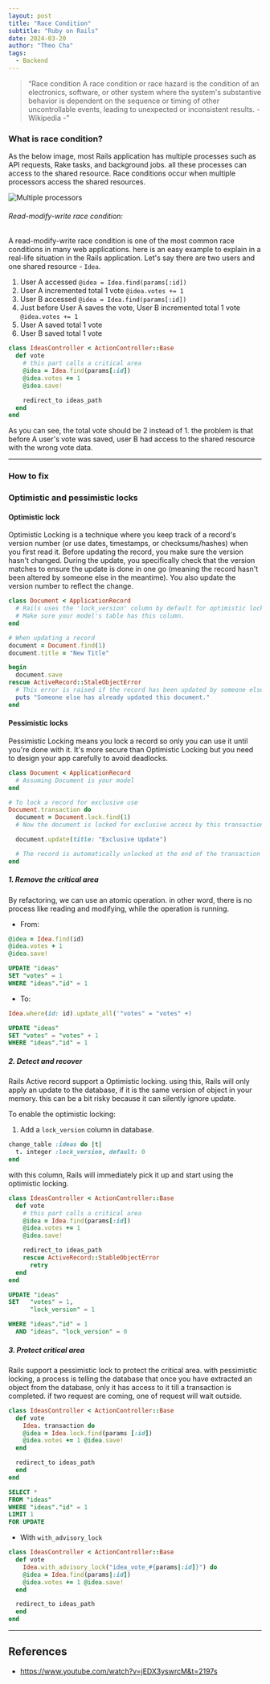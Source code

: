 ```yaml
---
layout: post
title: "Race Condition"
subtitle: "Ruby on Rails"
date: 2024-03-20
author: "Theo Cha"
tags:
  - Backend
---
```


> “Race condition
> A race condition or race hazard is the condition of an electronics, software, or other system where the system's substantive behavior is dependent on the sequence or timing of other uncontrollable events, leading to unexpected or inconsistent results. - Wikipedia -”

### What is race condition?

As the below image, most Rails application has multiple processes such as API requests, Rake tasks, and background jobs. all these processes can access to the shared resource. Race conditions occur when multiple processors access the shared resources.

![Multiple processors](/img/post/processors.png "Multiple processors")

###### Read-modify-write race condition:

A read-modify-write race condition is one of the most common race conditions in many web applications. here is an easy example to explain in a real-life situation in the Rails application. Let's say there are two users and one shared resource - `Idea`.

1. User A accessed `@idea = Idea.find(params[:id])`
2. User A incremented total 1 vote `@idea.votes += 1`
3. User B accessed `@idea = Idea.find(params[:id])`
4. Just before User A saves the vote, User B incremented total 1 vote `@idea.votes += 1`
5. User A saved total 1 vote
6. User B saved total 1 vote

```ruby
class IdeasController < ActionController::Base
  def vote
    # this part calls a critical area
    @idea = Idea.find(params[:id])
    @idea.votes += 1
    @idea.save!

    redirect_to ideas_path
  end
end
```

As you can see, the total vote should be 2 instead of 1. the problem is that before A user's vote was saved, user B had access to the shared resource with the wrong vote data.

---

### How to fix

### Optimistic and pessimistic locks

#### Optimistic lock

Optimistic Locking is a technique where you keep track of a record's version number (or use dates, timestamps, or checksums/hashes) when you first read it. Before updating the record, you make sure the version hasn't changed. During the update, you specifically check that the version matches to ensure the update is done in one go (meaning the record hasn't been altered by someone else in the meantime). You also update the version number to reflect the change.

```ruby
class Document < ApplicationRecord
  # Rails uses the 'lock_version' column by default for optimistic locking.
  # Make sure your model's table has this column.
end

# When updating a record
document = Document.find(1)
document.title = "New Title"

begin
  document.save
rescue ActiveRecord::StaleObjectError
  # This error is raised if the record has been updated by someone else since you loaded it.
  puts "Someone else has already updated this document."
end
```

#### Pessimistic locks

Pessimistic Locking means you lock a record so only you can use it until you're done with it. It's more secure than Optimistic Locking but you need to design your app carefully to avoid deadlocks.

```ruby
class Document < ApplicationRecord
  # Assuming Document is your model
end

# To lock a record for exclusive use
Document.transaction do
  document = Document.lock.find(1)
  # Now the document is locked for exclusive access by this transaction

  document.update(title: "Exclusive Update")

  # The record is automatically unlocked at the end of the transaction block
end
```

##### 1. Remove the critical area

By refactoring, we can use an atomic operation. in other word, there is no process like reading and modifying, while the operation is running.

- From:

```ruby
@idea = Idea.find(id)
@idea.votes + 1
@idea.save!
```

```sql
UPDATE "ideas"
SET "votes" = 1
WHERE "ideas"."id" = 1
```

- To:

```ruby
Idea.where(id: id).update_all('"votes" = "votes" +)
```

```sql
UPDATE "ideas"
SET "votes" = "votes" + 1
WHERE "ideas"."id" = 1
```

##### 2. Detect and recover

Rails Active record support a Optimistic locking. using this, Rails will only apply an update to the database, if it is the same version of object in your memory. this can be a bit risky because it can silently ignore update.

To enable the optimistic locking:

1. Add a `lock_version` column in database.

```ruby
change_table :ideas do |t|
  t. integer :lock_version, default: 0
end
```

with this column, Rails will immediately pick it up and start using the optimistic locking.

```ruby
class IdeasController < ActionController::Base
  def vote
    # this part calls a critical area
    @idea = Idea.find(params[:id])
    @idea.votes += 1
    @idea.save!

    redirect_to ideas_path
    rescue ActiveRecord::StableObjectError
      retry
  end
end
```

```sql
UPDATE "ideas"
SET   "votes" = 1,
      "lock_version" = 1

WHERE "ideas"."id" = 1
  AND "ideas". "lock_version" = 0
```

##### 3. Protect critical area

Rails support a pessimistic lock to protect the critical area. with pessimistic locking, a process is telling the database that once you have extracted an object from the database, only it has access to it till a transaction is completed. if two request are coming, one of request will wait outside.

```ruby
class IdeasController < ActionController::Base
  def vote
    Idea. transaction do
    @idea = Idea.lock.find(params [:id])
    @idea.votes += 1 @idea.save!
  end

  redirect_to ideas_path
  end
end
```

```sql
SELECT *
FROM "ideas"
WHERE "ideas"."id" = 1
LIMIT 1
FOR UPDATE
```

- With `with_advisory_lock`

```ruby
class IdeasController < ActionController::Base
  def vote
    Idea.with_advisory_lock("idea_vote_#{params|:id]}") do
    @idea = Idea.find(params|:id])
    @idea.votes += 1 @idea.save!
  end

  redirect_to ideas_path
  end
end
```

---

## References

- <https://www.youtube.com/watch?v=jEDX3yswrcM&t=2197s>

